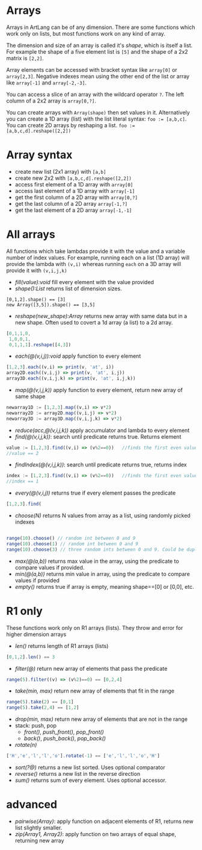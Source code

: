 # Arrays

Arrays in ArtLang can be of any dimension. 
There are some functions which work only on
lists, but most functions work on any kind of
array. 

The dimension and size of an array is
called it's *shape*, which is itself a list.
For example the shape of a five element
list is `[5]` and the shape of a 2x2 matrix
is `[2,2]`.

Array elements can be accessed with bracket
syntax like `array[0]` or `array[2,3]`. 
Negative indexes mean using the other end of the list
or array like `array[-1]` and `array[-2,-3]`.

You can access a slice of an array with the
wildcard operator `?`. The left column of a 2x2 array is
`array[0,?]`.

You can create arrays with `Array(shape)` then set values in it.
Alternatively you can create a 1D array (list) with the list literal
syntax:  `foo := [a,b,c]`. You can create 2D arrays by reshaping a list.
`foo := [a,b,c,d].reshape([2,2])`


# Array syntax

* create new list (2x1 array) with `[a,b]`
* create new 2x2 with `[a,b,c,d].reshape([2,2])`
* access first element of a 1D array with `array[0]`
* access last element of a 1D array with `array[-1]`
* get the first column of a 2D array with `array[0,?]`
* get the last column of a 2D array `array[-1,?]`
* get the last element of a 2D array `array[-1,-1]`


# All arrays

All functions which take lambdas provide it with the value and a variable number of index values. 
For example, running each on a list (1D array) will provide the lambda with `(v,i)` whereas 
running `each` on a 3D array will provide it with `(v,i,j,k)`

* *fill(value):void* fill every element with the value provided
* *shape():List* returns list of dimension sizes.
```
[0,1,2].shape() == [3]
new Array([3,5]).shape() == [3,5]
```
* *reshape(new_shape):Array* returns new array with same data but in a new shape. Often used to covert a 1d array (a list) to a 2d array.
```javascript
[0,1,1,0,
 1,0,0,1,
 0,1,1,1].reshape([4,3])
```
* *each(@(v,i,j)):void* apply function to every element
```javascript
[1,2,3].each((v,i) => print(v, 'at', i))
array2D.each((v,i,j) => print(v, 'at', i,j))
array3D.each((v,i,j,k) => print(v, 'at', i,j,k))
```
* *map(@(v,i,j,k))* apply function to every element, return new array of same shape
```javascript
newarray1D := [1,2,3].map((v,i) => v*2)
newarray2D := array2D.map((v,i,j) => v*2)
newarray3D := array3D.map((v,i,j,k) => v*2)
```
* *reduce(acc,@(v,i,j,k))* apply accumulator and lambda to every element
* *find(@(v,i,j,k))*: search until predicate returns true. Returns element
```javascript
value := [1,2,3].find((v,i) => (v%2==0))   //finds the first even value
//value == 2
```
* *findIndex(@(v,i,j,k))*: search until predicate returns true, returns index
```javascript
index := [1,2,3].find((v,i) => (v%2==0))   //finds the first even value
//index == 1
```
* *every(@(v,i,j))* returns true if every element passes the predicate
```javascript
[1,2,3].find(
```
* *choose(N)* returns N values from array as a list, using randomly picked indexes
```javascript

range(10).choose() // random int between 0 and 9
range(10).choose(1) // random int between 0 and 9
range(10).choose(3) // three random ints between 0 and 9. Could be duplicates
```
* *max(@(a,b))* returns max value in the array, using the predicate to compare values if provided.
* *min(@(a,b))* returns min value in array, using the predicate to compare values if provided
* *empty()* returns true if array is empty, meaning shape==[0] or [0,0], etc.



# R1 only
These functions work only on R1 arrays (lists). They throw and error for higher dimension arrays
* *len()* returns length of R1 arrays (lists)

```javascript
[0,1,2].len() == 3
```

* *filter(@)* return new array of elements that pass the predicate
```javascript
range(5).filter((v) => (v%2)==0) == [0,2,4]
```
* *take(min, max)* return new array of elements that fit in the range
```javascript
range(5).take(2) == [0,1]
range(5).take(2,4) == [1,2]
```
* *drop(min, max)* return new array of elements that are not in the range
* stack:  push, pop
    - *front()*, *push_front()*, *pop_front()*
    - *back()*, *push_back()*, *pop_back()*
* *rotate(n)*
```javascript
['H','e','l','l','o'].rotate(-1) == ['e','l','l','o','H']
```
* *sort(?@)* returns a new list  sorted. Uses optional comparator
* *reverse()* returns a new list in the reverse direction
* *sum()* returns sum of every element. Uses optional accessor.

# advanced
* *pairwise(Array)*: apply function on adjacent elements of R1, returns new list slightly smaller.
* *zip(Array1, Array2)*: apply function on two arrays of equal shape, returning new array

